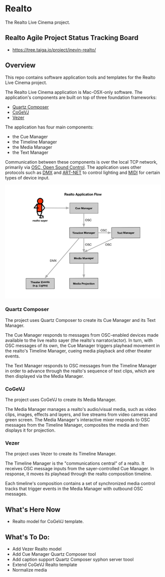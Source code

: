 # Realto
The Realto Live Cinema project.

## Realto Agile Project Status Tracking Board
- https://tree.taiga.io/project/jnevin-realto/

## Overview
This repo contains software application tools and templates for the Realto Live Cinema project.

The Realto Live Cinema application is Mac-OSX-only software. The application's components are built on top of three foundation frameworks: 
- [Quartz Composer](https://developer.apple.com/library/mac/documentation/GraphicsImaging/Conceptual/QuartzComposerUserGuide/qc_intro/qc_intro.html)
- [CoGeVJ](http://imimot.com/cogevj/)
- [Vezer](http://imimot.com/vezer/)

The application has four main components: 
- the Cue Manager
- the Timeline Manager
- the Media Manager
- the Text Manager 

Communication between these components is over the local TCP network, primarily via [OSC, Open Sound Control](https://en.wikipedia.org/wiki/Open_Sound_Control). The application uses other protocols such as [DMX](https://en.wikipedia.org/wiki/DMX512) and [ART-NET](https://en.wikipedia.org/wiki/Art-Net) to control lighting and [MIDI](https://en.wikipedia.org/wiki/MIDI) for certain types of device input.

![alt text](https://github.com/jnevin/Realto/blob/develop/Diagrams/Realto-Application-Flow.png)

### Quartz Composer
The project uses Quartz Composer to create its Cue Manager and its Text Manager. 

The Cue Manager responds to messages from OSC-enabled devices made available to the live realto sayer (the realto's narrator/actor). In turn, with OSC messages of its own, the Cue Manager triggers playhead movement in the realto's Timeline Manager, cueing media playback and other theater events.

The Text Manager responds to OSC messages from the Timeline Manager in order to advance through the realto's sequence of text clips, which are then displayed via the Media Manager. 

### CoGeVJ
The project uses CoGeVJ to create its Media Manager. 

The Media Manager manages a realto's audio/visual media, such as video clips, images, effects and layers, and live streams from video cameras and green screen. The Media Manager's interactive mixer responds to OSC messages from the Timeline Manager, composites the media and then displays it for projection.

### Vezer
The project uses Vezer to create its Timeline Manager.

The Timeline Manager is the "communications central" of a realto. It receives OSC message inputs from the sayer-controlled Cue Manager. In response, it moves its playhead through the realto composition timeline. 

Each timeline's composition contains a set of synchronized media control tracks that trigger events in the Media Manager with outbound OSC messages. 

## What's Here Now
- Realto model for CoGeVJ template.

## What's To Do:
- Add Vezer Realto model
- Add Cue Manager Quartz Composer tool 
- Add caption support Quartz Composer syphon server toool
- Extend CoGeVJ Realto template
- Normalize media
